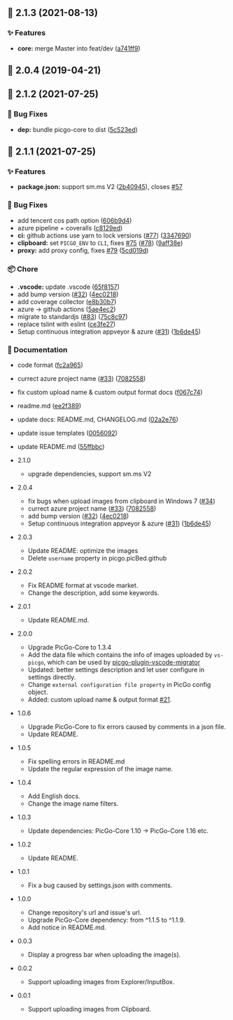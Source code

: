 ## :tada: 2.1.3 (2021-08-13)


### :sparkles: Features

* **core:** merge Master into feat/dev ([a741ff9](https://github.com/PicGo/vs-picgo/commit/a741ff9))



## :tada: 2.0.4 (2019-04-21)



## :tada: 2.1.2 (2021-07-25)


### :bug: Bug Fixes

* **dep:** bundle picgo-core to dist ([5c523ed](https://github.com/PicGo/vs-picgo/commit/5c523ed))



## :tada: 2.1.1 (2021-07-25)


### :sparkles: Features

* **package.json:** support sm.ms V2 ([2b40945](https://github.com/PicGo/vs-picgo/commit/2b40945)), closes [#57](https://github.com/PicGo/vs-picgo/issues/57)


### :bug: Bug Fixes

* add tencent cos path option ([606b9d4](https://github.com/PicGo/vs-picgo/commit/606b9d4))
* azure pipeline + coveralls ([c8129ed](https://github.com/PicGo/vs-picgo/commit/c8129ed))
* **ci:** github actions use yarn to lock versions ([#77](https://github.com/PicGo/vs-picgo/issues/77)) ([3347690](https://github.com/PicGo/vs-picgo/commit/3347690))
* **clipboard:** set `PICGO_ENV` to `CLI`, fixes [#75](https://github.com/PicGo/vs-picgo/issues/75) ([#78](https://github.com/PicGo/vs-picgo/issues/78)) ([9aff38e](https://github.com/PicGo/vs-picgo/commit/9aff38e))
* **proxy:** add proxy config, fixes [#79](https://github.com/PicGo/vs-picgo/issues/79) ([5cd019d](https://github.com/PicGo/vs-picgo/commit/5cd019d))


### :package: Chore

* **.vscode:** update .vscode ([65f8157](https://github.com/PicGo/vs-picgo/commit/65f8157))
* add bump version ([#32](https://github.com/PicGo/vs-picgo/issues/32)) ([4ec0218](https://github.com/PicGo/vs-picgo/commit/4ec0218))
* add coverage collector ([e8b30b7](https://github.com/PicGo/vs-picgo/commit/e8b30b7))
* azure -> github actions ([5ae4ec2](https://github.com/PicGo/vs-picgo/commit/5ae4ec2))
* migrate to standardjs ([#83](https://github.com/PicGo/vs-picgo/issues/83)) ([75c8c97](https://github.com/PicGo/vs-picgo/commit/75c8c97))
* replace tslint with eslint ([ce3fe27](https://github.com/PicGo/vs-picgo/commit/ce3fe27))
* Setup continuous integration appveyor & azure  ([#31](https://github.com/PicGo/vs-picgo/issues/31)) ([1b6de45](https://github.com/PicGo/vs-picgo/commit/1b6de45))


### :pencil: Documentation

* code format ([fc2a965](https://github.com/PicGo/vs-picgo/commit/fc2a965))
* currect azure project name ([#33](https://github.com/PicGo/vs-picgo/issues/33)) ([7082558](https://github.com/PicGo/vs-picgo/commit/7082558))
* fix custom upload name & custom output format docs ([f067c74](https://github.com/PicGo/vs-picgo/commit/f067c74))
* readme.md ([ee2f389](https://github.com/PicGo/vs-picgo/commit/ee2f389))
* update docs: README.md, CHANGELOG.md ([02a2e76](https://github.com/PicGo/vs-picgo/commit/02a2e76))
* update issue templates ([0056092](https://github.com/PicGo/vs-picgo/commit/0056092))
* update README.md ([55ffbbc](https://github.com/PicGo/vs-picgo/commit/55ffbbc))




* 2.1.0
  * upgrade dependencies, support sm.ms V2

* 2.0.4
  * fix bugs when upload images from clipboard in Windows 7 ([#34](https://github.com/PicGo/vs-picgo/issues/34))
  * currect azure project name ([#33](https://github.com/PicGo/vs-picgo/issues/33)) ([7082558](https://github.com/PicGo/vs-picgo/commit/7082558))
  * add bump version ([#32](https://github.com/PicGo/vs-picgo/issues/32)) ([4ec0218](https://github.com/PicGo/vs-picgo/commit/4ec0218))
  * Setup continuous integration appveyor & azure  ([#31](https://github.com/PicGo/vs-picgo/issues/31)) ([1b6de45](https://github.com/PicGo/vs-picgo/commit/1b6de45))

* 2.0.3
  * Update README: optimize the images
  * Delete `username` property in picgo.picBed.github

* 2.0.2
  * Fix README format at vscode market.
  * Change the description, add some keywords.

* 2.0.1
  * Update README.md.

* 2.0.0
  * Upgrade PicGo-Core to 1.3.4
  * Add the data file which contains the info of images uploaded by `vs-picgo`, which can be used by [picgo-plugin-vscode-migrator](https://github.com/upupming/picgo-plugin-vscode-migrator)
  * Updated: better settings description and let user configure in settings directly.
  * Change `external configuration file property` in PicGo config object.
  * Added: custom upload name & output format [#21](https://github.com/PicGo/vs-picgo/pull/21).

* 1.0.6
  * Upgrade PicGo-Core to fix errors caused by comments in a json file.
  * Update README.

* 1.0.5
  * Fix spelling errors in README.md
  * Update the regular expression of the image name.

* 1.0.4
  * Add English docs.
  * Change the image name filters.

* 1.0.3
  * Update dependencies: PicGo-Core 1.10 -> PicGo-Core 1.16 etc.

* 1.0.2
  * Update README.

* 1.0.1
  * Fix a bug caused by settings.json with comments.

* 1.0.0  
  * Change repository's url and issue's url.
  * Upgrade PicGo-Core dependency: from ^1.1.5 to ^1.1.9.
  * Add notice in README.md.

* 0.0.3  
  * Display a progress bar when uploading the image(s).

* 0.0.2
  * Support uploading images from Explorer/InputBox.

* 0.0.1
  * Support uploading images from Clipboard.
